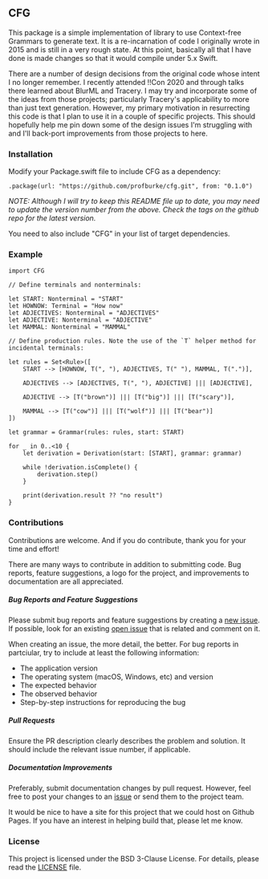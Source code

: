 ## CFG

This package is a simple implementation of library to use Context-free Grammars to generate text. It is
a re-incarnation of code I originally wrote in 2015 and is still in a very rough state. At this point, basically
all that I have done is made changes so that it would compile under 5.x Swift.

There are a number of design decisions from the original code whose intent I no longer remember.
I recently attended !!Con 2020 and through talks there learned about BlurML and Tracery. I may
try and incorporate some of the ideas from those projects; particularly Tracery's applicability to more
than just text generation. However, my primary motivation in resurrecting this code is that I plan to
use it in a couple of specific projects. This should hopefully help me pin down some of the design
issues I'm struggling with and I'll back-port improvements from those projects to here.

### Installation

Modify your Package.swift file to include CFG as a dependency:

```
.package(url: "https://github.com/profburke/cfg.git", from: "0.1.0")
```
*NOTE: Although I will try to keep this README file up to date, you may need to update the version number
from the above. Check the tags on the github repo for the latest version.*

You need to also include "CFG" in your list of target dependencies.

### Example

```
import CFG

// Define terminals and nonterminals:

let START: Nonterminal = "START"
let HOWNOW: Terminal = "How now"
let ADJECTIVES: Nonterminal = "ADJECTIVES"
let ADJECTIVE: Nonterminal = "ADJECTIVE"
let MAMMAL: Nonterminal = "MAMMAL"

// Define production rules. Note the use of the `T` helper method for incidental terminals:

let rules = Set<Rule>([
    START --> [HOWNOW, T(", "), ADJECTIVES, T(" "), MAMMAL, T(".")],

    ADJECTIVES --> [ADJECTIVES, T(", "), ADJECTIVE] ||| [ADJECTIVE],

    ADJECTIVE --> [T("brown")] ||| [T("big")] ||| [T("scary")],

    MAMMAL --> [T("cow")] ||| [T("wolf")] ||| [T("bear")]
])

let grammar = Grammar(rules: rules, start: START)

for _ in 0..<10 {
    let derivation = Derivation(start: [START], grammar: grammar)

    while !derivation.isComplete() {
        derivation.step()
    }

    print(derivation.result ?? "no result")
}
```


### Contributions

Contributions are welcome. And if you do contribute, thank you for your time and effort!

There are many ways to contribute in addition to submitting code. Bug reports, feature suggestions, a logo for the project, and improvements to documentation are all appreciated.

##### Bug Reports and Feature Suggestions

Please submit bug reports and feature suggestions by creating a [new issue](https://github.com/profburke/cfg/issues/new). If possible, look for an existing [open issue](https://github.com/profburke/bgurt/issues) that is related and comment on it.

When creating an issue, the more detail, the better. For bug reports in partciular, try to include at least the following information:

* The application version
* The operating system (macOS, Windows, etc) and version
* The expected behavior
* The observed behavior
* Step-by-step instructions for reproducing the bug


##### Pull Requests

Ensure the PR description clearly describes the problem and solution. It should include the relevant issue number, if applicable.


##### Documentation Improvements

Preferably, submit documentation changes by pull request. However, feel free to post your changes to an [issue](https://github.com/profburke/cfg/issues/new) or send them to the project team.

It would be nice to have a site for this project that we could host on Github Pages. If you have an interest in helping build that, please let me know.


### License

This project is licensed under the BSD 3-Clause License. For details, please read the [LICENSE]() file.
